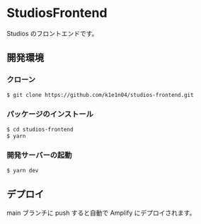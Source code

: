 # StudiosFrontend

Studios のフロントエンドです。

## 開発環境

### クローン

```bash
$ git clone https://github.com/k1e1n04/studios-frontend.git
```

### パッケージのインストール

```bash
$ cd studios-frontend
$ yarn
```

### 開発サーバーの起動

```bash
$ yarn dev
```

## デプロイ

main ブランチに push すると自動で Amplify にデプロイされます。
